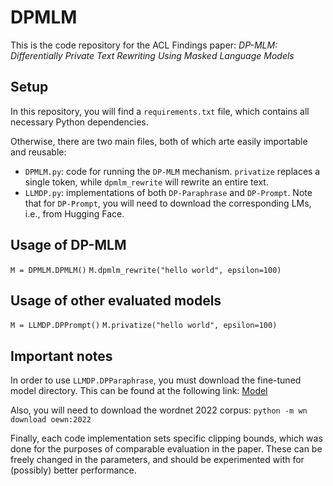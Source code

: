 # DPMLM
This is the code repository for the ACL Findings paper: *DP-MLM: Differentially Private Text Rewriting Using Masked Language Models*

## Setup
In this repository, you will find a `requirements.txt` file, which contains all necessary Python dependencies.

Otherwise, there are two main files, both of which arte easily importable and reusable:
- `DPMLM.py`: code for running the `DP-MLM` mechanism. `privatize` replaces a single token, while `dpmlm_rewrite` will rewrite an entire text.
- `LLMDP.py`: implementations of both `DP-Paraphrase` and `DP-Prompt`. Note that for `DP-Prompt`, you will need to download the corresponding LMs, i.e., from Hugging Face.

## Usage of DP-MLM
`M = DPMLM.DPMLM()`
`M.dpmlm_rewrite("hello world", epsilon=100)`

## Usage of other evaluated models
`M = LLMDP.DPPrompt()`
`M.privatize("hello world", epsilon=100)`

## Important notes
In order to use `LLMDP.DPParaphrase`, you must download the fine-tuned model directory.
This can be found at the following link: [Model](https://drive.google.com/drive/folders/1w_6MHQEw9LGkOHx_K1tc6t9djzrprITp?usp=sharing)

Also, you will need to download the wordnet 2022 corpus: `python -m wn download oewn:2022`

Finally, each code implementation sets specific clipping bounds, which was done for the purposes of comparable evaluation in the paper. These can be freely changed in the parameters, and should be experimented with for (possibly) better performance.
